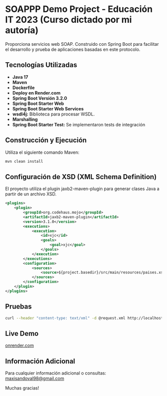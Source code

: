 # SOAPPP Demo Project - Educación IT 2023 (Curso dictado por mi autoría)

Proporciona servicios web SOAP. Construido con Spring Boot para facilitar el desarrollo y prueba de aplicaciones basadas en este protocolo.

## Tecnologías Utilizadas

- **Java 17**
- **Maven**
- **Dockerfile**
- **Deploy en Render.com**
- **Spring Boot Versión 3.2.0**
- **Spring Boot Starter Web**
- **Spring Boot Starter Web Services**
- **wsdl4j:** Biblioteca para procesar WSDL.
- **Marshalling**
- **Spring Boot Starter Test:** Se implementaron tests de integración

## Construcción y Ejecución

Utiliza el siguiente comando Maven:

```bash
mvn clean install
```

## Configuración de XSD (XML Schema Definition)

El proyecto utiliza el plugin jaxb2-maven-plugin para generar clases Java a partir de un archivo XSD.

```xml
<plugins>
    <plugin>
        <groupId>org.codehaus.mojo</groupId>
        <artifactId>jaxb2-maven-plugin</artifactId>
        <version>3.1.0</version>
        <executions>
            <execution>
                <id>xjc</id>
                <goals>
                    <goal>xjc</goal>
                </goals>
            </execution>
        </executions>
        <configuration>
            <sources>
                <source>${project.basedir}/src/main/resources/paises.xsd</source>
            </sources>
        </configuration>
    </plugin>
</plugins>
```

## Pruebas

```bash
curl --header "content-type: text/xml" -d @request.xml http://localhost:8081/ws
```

## Live Demo

[onrender.com](https://soap-paises.onrender.com/ws/paises.wsdl)

## Información Adicional
Para cualquier información adicional o consultas: <maxisandoval98@gmail.com>

Muchas gracias!

